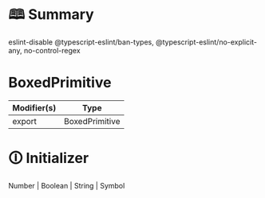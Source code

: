 # &#128366; Summary

eslint-disable @typescript-eslint/ban-types, @typescript-eslint/no-explicit-any, no-control-regex

# BoxedPrimitive

| Modifier(s)                            | Type                     |
|----------------------------------------|--------------------------|
| export | BoxedPrimitive |

# &#128712; Initializer

Number | Boolean | String | Symbol